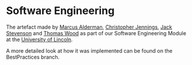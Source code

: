 # Software Engineering

The artefact made by [Marcus Alderman](https://github.com/MarcusAlderman), [Christopher Jennings](https://github.com/TheFlamingSloth), [Jack Stevenson](https://github.com/A-Yakkus) and [Thomas Wood](https://github.com/TyrmL) as part of our Software Engineering Module at the [University of Lincoln](http://lincoln.ac.uk/home/).

A more detailed look at how it was implemented can be found on the BestPractices branch.
